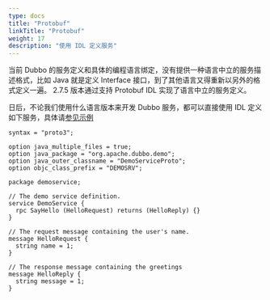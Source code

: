 ```yaml
---
type: docs
title: "Protobuf"
linkTitle: "Protobuf"
weight: 17
description: "使用 IDL 定义服务"
---
```


当前 Dubbo 的服务定义和具体的编程语言绑定，没有提供一种语言中立的服务描述格式，比如 Java 就是定义 Interface 接口，到了其他语言又得重新以另外的格式定义一遍。
2.7.5 版本通过支持 Protobuf IDL 实现了语言中立的服务定义。

日后，不论我们使用什么语言版本来开发 Dubbo 服务，都可以直接使用 IDL 定义如下服务，具体请[参见示例](https://github.com/apache/dubbo-samples/tree/master/3-extensions/serialization/dubbo-samples-protobuf)

```idl
syntax = "proto3";

option java_multiple_files = true;
option java_package = "org.apache.dubbo.demo";
option java_outer_classname = "DemoServiceProto";
option objc_class_prefix = "DEMOSRV";

package demoservice;

// The demo service definition.
service DemoService {
  rpc SayHello (HelloRequest) returns (HelloReply) {}
}

// The request message containing the user's name.
message HelloRequest {
  string name = 1;
}

// The response message containing the greetings
message HelloReply {
  string message = 1;
}
```
